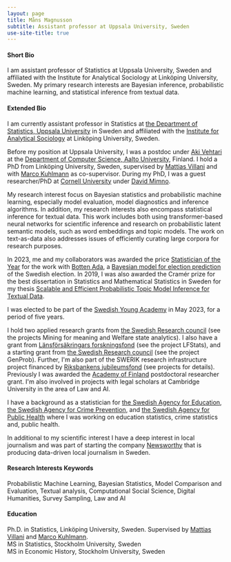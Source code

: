```yaml
---
layout: page
title: Måns Magnusson
subtitle: Assistant professor at Uppsala University, Sweden
use-site-title: true
---
```


#### Short Bio
I am assistant professor of Statistics at Uppsala University, Sweden and affiliated with the Institute for Analytical Sociology at Linköping University, Sweden. My primary research interests are Bayesian inference, probabilistic machine learning, and statistical inference from textual data. 

#### Extended Bio
I am currently assistant professor in Statistics at [the Department of Statistics, Uppsala University](https://www.statistik.uu.se/?languageId=1) in Sweden and affiliated with the [Institute for Analytical Sociology](https://liu.se/en/organisation/liu/iei/ias) at Linköping University, Sweden.

Before my position at Uppsala University, I was a postdoc under [Aki Vehtari](https://users.aalto.fi/~ave/) at the [Department of Computer Science, Aalto University](https://www.aalto.fi/en/department-of-computer-science), Finland. I hold a PhD from Linköping University, Sweden, supervised by [Mattias Villani](https://www.mattiasvillani.com/) and with [Marco Kuhlmann](https://www.ida.liu.se/~marku61/) as co-supervisor. During my PhD, I was a guest researcher/PhD at [Cornell University](https://www.cornell.edu/) under [David Mimno](https://mimno.infosci.cornell.edu/).

My research interest focus on Bayesian statistics and probabilistic machine learning, especially model evaluation, model diagnostics and inference algorithms. In addition, my research interests also encompass statistical inference for textual data. This work includes both using transformer-based neural networks for scientific inference and research on probabilistic latent semantic models, such as word embeddings and topic models. The work on text-as-data also addresses issues of efficiently curating large corpora for research purposes.

In 2023, me and my collaborators was awarded the price [Statistician of the Year](https://statistikframjandet.se/statistikframjandet/botten-ada-blir-arets-statistikframjare-2022/) for the work with [Botten Ada](https://www.bottenada.se/), a [Bayesian model for election prediction](https://youtu.be/Dtk5ghFmhz8) of the Swedish election. In 2019, I was also awarded the Cramér prize for the best dissertation in Statistics and Mathematical Statistics in Sweden for my thesis [Scalable and Efficient Probabilistic Topic Model Inference for Textual Data](http://liu.diva-portal.org/smash/record.jsf?pid=diva2%3A1201965&dswid=-8297).

I was elected to be part of the [Swedish Young Academy](https://www.sverigesungaakademi.se/en-GB/1.html) in May 2023, for a period of five years.

I hold two applied research grants from [the Swedish Research council](https://www.vr.se/english.html) (see the projects Mining for meaning and Welfare state analytics). I also have a grant from [Länsförsäkringars forskningsfond](https://www.lansforsakringar.se/stockholm/privat/om-oss/hallbarhet--forskning/forskning/om-forskingsfonden/) (see the project LFStats), and a starting grant from [the Swedish Research council](https://www.vr.se/english.html) (see the project GenProb). Further, I'm also part of the SWERIK research infrastructure project financed by [Riksbankens jubileumsfond](https://www.rj.se/) (see projects for details). Previously I was awarded the [Academy of Finland](https://www.aka.fi/) postdoctoral researcher grant. I'm also involved in projects with legal scholars at Cambridge University in the area of Law and AI.

I have a background as a statistician for [the Swedish Agency for Education](https://www.skolverket.se/), [the Swedish Agency for Crime Prevention](https://www.bra.se/), and [the Swedish Agency for Public Health](https://www.folkhalsomyndigheten.se/) where I was working on education statistics, crime statistics and, public health.

In additional to my scientific interest I have a deep interest in local journalism and was part of starting the company [Newsworthy](https://www.newsworthy.se/) that is producing data-driven local journalism in Sweden.


#### Research Interests Keywords
Probabilistic Machine Learning, Bayesian Statistics, Model Comparison and Evaluation, Textual analysis, Computational Social Science, Digital Humanities, Survey Sampling, Law and AI


#### Education
Ph.D. in Statistics, Linköping University, Sweden. Supervised by [Mattias Villani](https://www.mattiasvillani.com/) and [Marco Kuhlmann](https://www.ida.liu.se/~marku61/).<br/>
MS in Statistics, Stockholm University, Sweden<br/>
MS in Economic History, Stockholm University, Sweden






